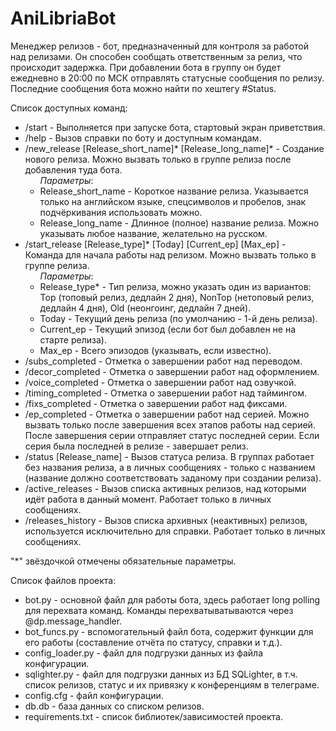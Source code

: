 # AniLibriaBot
Менеджер релизов - бот, предназначенный для контроля за работой над релизами. Он способен сообщать ответственным за релиз, что происходит задержка.
При добавлении бота в группу он будет ежедневно в 20:00 по МСК отправлять статусные сообщения по релизу. Последние сообщения бота можно найти по хештегу #Status.

Список доступных команд:
<ul>
  <li>/start - Выполняется при запуске бота, стартовый экран приветствия.</li>
  <li>/help - Вызов справки по боту и доступным командам.</li>
  <li>/new_release [Release_short_name]* [Release_long_name]* - Создание нового релиза. Можно вызвать только в группе релиза после добавления туда бота.<br>
  <ul><i>Параметры</i>:
    <li>Release_short_name - Короткое название релиза. Указывается только на английском языке, спецсимволов и пробелов, знак подчёркивания использовать можно.</li>
    <li>Release_long_name - Длинное (полное) название релиза. Можно указывать любое название, желательно на русском.</li>
  </ul>
  <li>/start_release [Release_type]* [Today] [Current_ep] [Max_ep] - Команда для начала работы над релизом. Можно вызвать только в группе релиза.</br>
  <ul><i>Параметры</i>:
    <li>Release_type* - Тип релиза, можно указать один из вариантов: Top (топовый релиз, дедлайн 2 дня), NonTop (нетоповый релиз, дедлайн 4 дня), Old (неонгоинг, дедлайн 7 дней).</li>
    <li>Today - Текущий день релиза (по умолчанию - 1-й день релиза).</li>
    <li>Current_ep - Текущий эпизод (если бот был добавлен не на старте релиза).</li>
    <li>Max_ep - Всего эпизодов (указывать, если известно).</li>
  </ul>
  <li>/subs_completed - Отметка о завершении работ над переводом.</li>
  <li>/decor_completed - Отметка о завершении работ над оформлением.</li>
  <li>/voice_completed - Отметка о завершении работ над озвучкой.</li>
  <li>/timing_completed - Отметка о завершении работ над таймингом.</li>
  <li>/fixs_completed - Отметка о завершении работ над фиксами.</li>
  <li>/ep_completed - Отметка о завершении работ над серией. Можно вызвать только после завершения всех этапов работы над серией. После завершения серии отправляет статус последней серии. Если серия была последней в релизе - завершает релиз.</li>
  <li>/status [Release_name] - Вызов статуса релиза. В группах работает без названия релиза, а в личных сообщениях - только с названием (название должно соответствовать заданому при создании релиза).</li>
  <li>/active_releases - Вызов списка активных релизов, над которыми идёт работа в данный момент. Работает только в личных сообщениях.</li>
  <li>/releases_history - Вызов списка архивных (неактивных) релизов, используется исключительно для справки. Работает только в личных сообщениях.</li>
</ul>

"*" звёздочкой отмечены обязательные параметры.

Список файлов проекта:
- bot.py - основной файл для работы бота, здесь работает long polling для перехвата команд. Команды перехватыватываются через @dp.message_handler.
- bot_funcs.py - вспомогательный файл бота, содержит функции для его работы (составление отчёта по статусу, справки и т.д.).
- config_loader.py - файл для подгрузки данных из файла конфигурации.
- sqlighter.py - файл для подгрузки данных из БД SQLighter, в т.ч. список релизов, статус и их привязку к конференциям в телеграме.
- config.cfg - файл конфигурации.
- db.db - база данных со списком релизов.
- requirements.txt - список библиотек/зависимостей проекта.
